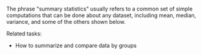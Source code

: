 
The phrase "summary statistics" usually refers to a common set of simple
computations that can be done about any dataset, including mean, median,
variance, and some of the others shown below.

Related tasks:

 * How to summarize and compare data by groups